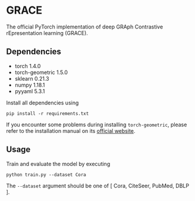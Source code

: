 # GRACE

The official PyTorch implementation of deep GRAph Contrastive rEpresentation learning (GRACE).

## Dependencies

- torch 1.4.0
- torch-geometric 1.5.0
- sklearn 0.21.3
- numpy 1.18.1
- pyyaml 5.3.1

Install all dependencies using
```
pip install -r requirements.txt
```

If you encounter some problems during installing `torch-geometric`, please refer to the installation manual on its [official website](https://pytorch-geometric.readthedocs.io/en/latest/notes/installation.html).

## Usage

Train and evaluate the model by executing
```
python train.py --dataset Cora
```
The `--dataset` argument should be one of [ Cora, CiteSeer, PubMed, DBLP ].
